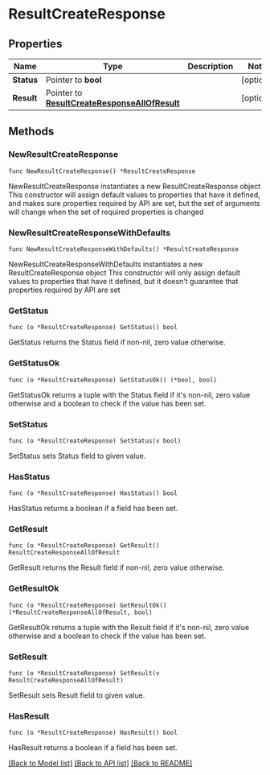 # ResultCreateResponse

## Properties

Name | Type | Description | Notes
------------ | ------------- | ------------- | -------------
**Status** | Pointer to **bool** |  | [optional] 
**Result** | Pointer to [**ResultCreateResponseAllOfResult**](ResultCreateResponseAllOfResult.md) |  | [optional] 

## Methods

### NewResultCreateResponse

`func NewResultCreateResponse() *ResultCreateResponse`

NewResultCreateResponse instantiates a new ResultCreateResponse object
This constructor will assign default values to properties that have it defined,
and makes sure properties required by API are set, but the set of arguments
will change when the set of required properties is changed

### NewResultCreateResponseWithDefaults

`func NewResultCreateResponseWithDefaults() *ResultCreateResponse`

NewResultCreateResponseWithDefaults instantiates a new ResultCreateResponse object
This constructor will only assign default values to properties that have it defined,
but it doesn't guarantee that properties required by API are set

### GetStatus

`func (o *ResultCreateResponse) GetStatus() bool`

GetStatus returns the Status field if non-nil, zero value otherwise.

### GetStatusOk

`func (o *ResultCreateResponse) GetStatusOk() (*bool, bool)`

GetStatusOk returns a tuple with the Status field if it's non-nil, zero value otherwise
and a boolean to check if the value has been set.

### SetStatus

`func (o *ResultCreateResponse) SetStatus(v bool)`

SetStatus sets Status field to given value.

### HasStatus

`func (o *ResultCreateResponse) HasStatus() bool`

HasStatus returns a boolean if a field has been set.

### GetResult

`func (o *ResultCreateResponse) GetResult() ResultCreateResponseAllOfResult`

GetResult returns the Result field if non-nil, zero value otherwise.

### GetResultOk

`func (o *ResultCreateResponse) GetResultOk() (*ResultCreateResponseAllOfResult, bool)`

GetResultOk returns a tuple with the Result field if it's non-nil, zero value otherwise
and a boolean to check if the value has been set.

### SetResult

`func (o *ResultCreateResponse) SetResult(v ResultCreateResponseAllOfResult)`

SetResult sets Result field to given value.

### HasResult

`func (o *ResultCreateResponse) HasResult() bool`

HasResult returns a boolean if a field has been set.


[[Back to Model list]](../README.md#documentation-for-models) [[Back to API list]](../README.md#documentation-for-api-endpoints) [[Back to README]](../README.md)


